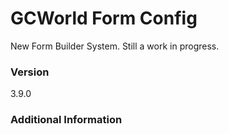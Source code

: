 # GCWorld Form Config

New Form Builder System.  Still a work in progress.




### Version
3.9.0

### Additional Information
